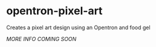 # opentron-pixel-art
Creates a pixel art design using an Opentron and food gel

*MORE INFO COMING SOON*
